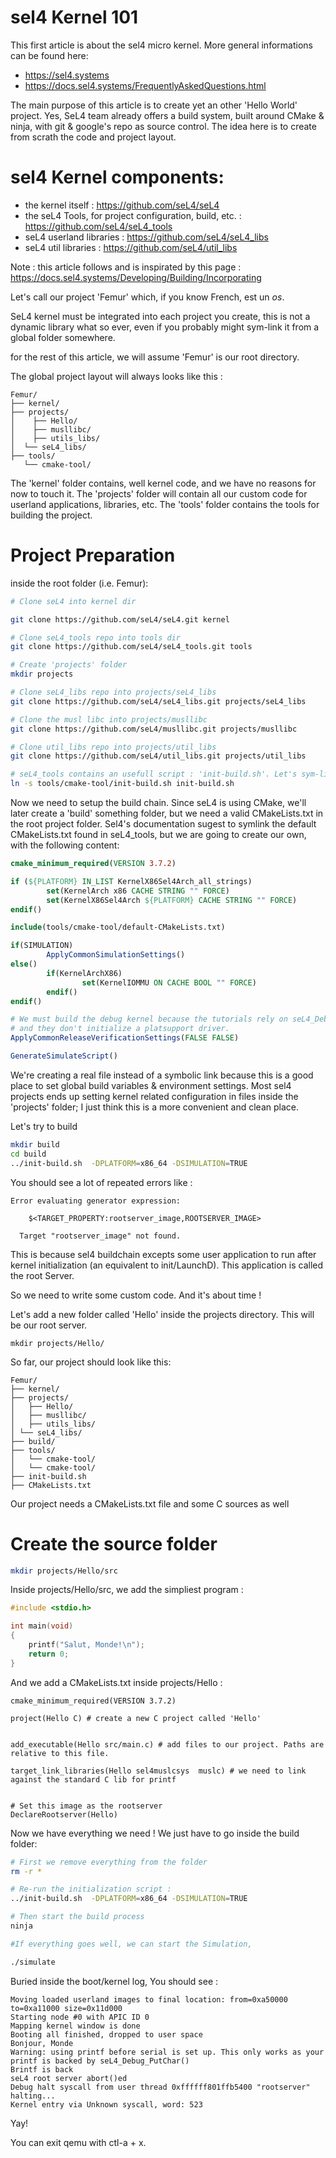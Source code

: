 # sel4 Kernel 101

This first article is about the sel4 micro kernel.
More general informations can be found here:

- <https://sel4.systems>
- <https://docs.sel4.systems/FrequentlyAskedQuestions.html>

The main purpose of this article is to create yet an other 'Hello World' project. Yes, SeL4 team already offers a build system, built around CMake & ninja, with git & google's repo as source control. The idea here is to create from scrath the code and project layout.

# sel4 Kernel components:

- the kernel itself : <https://github.com/seL4/seL4>
- the seL4 Tools, for project configuration, build, etc. : <https://github.com/seL4/seL4_tools>
- seL4 userland libraries : <https://github.com/seL4/seL4_libs>
- seL4 util libraries :  <https://github.com/seL4/util_libs>

Note : this article follows and is inspirated by this page :
<https://docs.sel4.systems/Developing/Building/Incorporating>

Let's call our project 'Femur' which, if you know French, est un _os_.

SeL4 kernel must be integrated into each project you create, this is not a dynamic library what so ever, even if you probably might sym-link it from a global folder somewhere.

for the rest of this article, we will assume 'Femur' is our root directory.

The global project layout will always looks like this :

```
Femur/
├── kernel/
├── projects/
│	 ├── Hello/
│	 ├── musllibc/
│	 ├── utils_libs/
│  └── seL4_libs/
├── tools/  
   └── cmake-tool/
```
The 'kernel' folder contains, well kernel code, and we have no reasons for now to touch it.
The 'projects' folder will contain all our custom code for userland applications, libraries, etc.
The 'tools' folder contains the tools for building the project.

# Project Preparation

inside the root folder (i.e. Femur):

```bash
# Clone seL4 into kernel dir

git clone https://github.com/seL4/seL4.git kernel

# Clone seL4_tools repo into tools dir
git clone https://github.com/seL4/seL4_tools.git tools

# Create 'projects' folder
mkdir projects

# Clone seL4_libs repo into projects/seL4_libs
git clone https://github.com/seL4/seL4_libs.git projects/seL4_libs

# Clone the musl libc into projects/musllibc
git clone https://github.com/seL4/musllibc.git projects/musllibc

# Clone util_libs repo into projects/util_libs
git clone https://github.com/seL4/util_libs.git projects/util_libs

# seL4_tools contains an usefull script : 'init-build.sh'. Let's sym-link it in our root directory.
ln -s tools/cmake-tool/init-build.sh init-build.sh

```

Now we need to setup the build chain. Since seL4 is using CMake, we'll later create a 'build' something folder, but we need a valid CMakeLists.txt in the root project folder. Sel4's documentation sugest to symlink the default CMakeLists.txt found in seL4_tools, but we are going to create our own, with the following content:

```CMake
cmake_minimum_required(VERSION 3.7.2)

if (${PLATFORM} IN_LIST KernelX86Sel4Arch_all_strings)
        set(KernelArch x86 CACHE STRING "" FORCE)
        set(KernelX86Sel4Arch ${PLATFORM} CACHE STRING "" FORCE)
endif()

include(tools/cmake-tool/default-CMakeLists.txt)

if(SIMULATION)
        ApplyCommonSimulationSettings()
else()
        if(KernelArchX86)
                set(KernelIOMMU ON CACHE BOOL "" FORCE)
        endif()
endif()

# We must build the debug kernel because the tutorials rely on seL4_DebugPutChar
# and they don't initialize a platsupport driver.
ApplyCommonReleaseVerificationSettings(FALSE FALSE)

GenerateSimulateScript()
```

We're creating a real file instead of a symbolic link because this is a good place to set global build variables & environment settings. Most sel4 projects ends up setting kernel related configuration in files inside the 'projects' folder; I just think this is a more convenient and clean place.

Let's try to build
```bash
mkdir build
cd build
../init-build.sh  -DPLATFORM=x86_64 -DSIMULATION=TRUE
```
You should see a lot of repeated errors like :

```
Error evaluating generator expression:

    $<TARGET_PROPERTY:rootserver_image,ROOTSERVER_IMAGE>

  Target "rootserver_image" not found.
```

This is because sel4 buildchain excepts some user application to run after kernel initialization (an equivalent to init/LaunchD). This application is called the root Server. 

So we need to write some custom code. And it's about time ! 

Let's add a new folder called 'Hello' inside the projects directory. This will be our root server.

```
mkdir projects/Hello/
```

So far, our project should look like this:

```
Femur/  
├── kernel/  
├── projects/  
│	├── Hello/  
│	├── musllibc/  
│	├── utils_libs/  
│ └── seL4_libs/  
├── build/  
├── tools/  
│   └── cmake-tool/  
│   └── cmake-tool/  
├── init-build.sh   
├── CMakeLists.txt  

```
Our project needs a CMakeLists.txt file and some C sources as well

#  Create the source folder

```bash
mkdir projects/Hello/src
```

Inside projects/Hello/src, we add the simpliest program :

```C
#include <stdio.h>

int main(void)
{
    printf("Salut, Monde!\n");
    return 0;
}
```

And we add a CMakeLists.txt inside projects/Hello :

```
cmake_minimum_required(VERSION 3.7.2)

project(Hello C) # create a new C project called 'Hello' 


add_executable(Hello src/main.c) # add files to our project. Paths are relative to this file.

target_link_libraries(Hello sel4muslcsys  muslc) # we need to link against the standard C lib for printf


# Set this image as the rootserver
DeclareRootserver(Hello)
```

Now we have everything we need ! We just have to go inside the build folder:

```bash
# First we remove everything from the folder
rm -r *

# Re-run the initialization script :
../init-build.sh  -DPLATFORM=x86_64 -DSIMULATION=TRUE

# Then start the build process
ninja

#If everything goes well, we can start the Simulation,

./simulate
```
Buried inside the boot/kernel log, You should see :

```
Moving loaded userland images to final location: from=0xa50000 to=0xa11000 size=0x11d000
Starting node #0 with APIC ID 0
Mapping kernel window is done
Booting all finished, dropped to user space
Bonjour, Monde
Warning: using printf before serial is set up. This only works as your
printf is backed by seL4_Debug_PutChar()
Brintf is back
seL4 root server abort()ed
Debug halt syscall from user thread 0xffffff801ffb5400 "rootserver"
halting...
Kernel entry via Unknown syscall, word: 523
```

Yay!

You can exit qemu with ctl-a + x.

